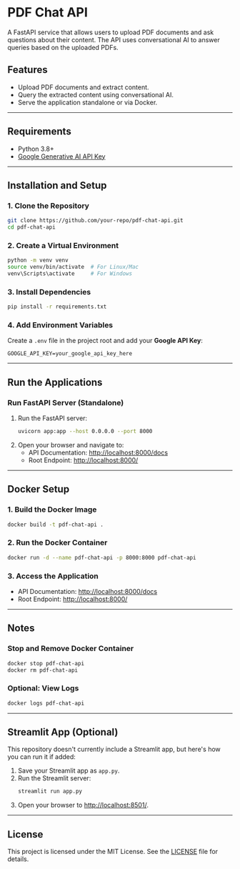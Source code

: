 # PDF Chat API

A FastAPI service that allows users to upload PDF documents and ask questions about their content. The API uses conversational AI to answer queries based on the uploaded PDFs.

## Features
- Upload PDF documents and extract content.
- Query the extracted content using conversational AI.
- Serve the application standalone or via Docker.

---

## Requirements
- Python 3.8+
- [Google Generative AI API Key](https://developers.generativeai.google)

---

## Installation and Setup

### 1. Clone the Repository
```bash
git clone https://github.com/your-repo/pdf-chat-api.git
cd pdf-chat-api
```

### 2. Create a Virtual Environment
```bash
python -m venv venv
source venv/bin/activate  # For Linux/Mac
venv\Scripts\activate     # For Windows
```

### 3. Install Dependencies
```bash
pip install -r requirements.txt
```

### 4. Add Environment Variables
Create a `.env` file in the project root and add your **Google API Key**:
```
GOOGLE_API_KEY=your_google_api_key_here
```

---

## Run the Applications

### Run FastAPI Server (Standalone)
1. Run the FastAPI server:
    ```bash
    uvicorn app:app --host 0.0.0.0 --port 8000
    ```
2. Open your browser and navigate to:
    - API Documentation: [http://localhost:8000/docs](http://localhost:8000/docs)
    - Root Endpoint: [http://localhost:8000/](http://localhost:8000/)

---

## Docker Setup

### 1. Build the Docker Image
```bash
docker build -t pdf-chat-api .
```

### 2. Run the Docker Container
```bash
docker run -d --name pdf-chat-api -p 8000:8000 pdf-chat-api
```

### 3. Access the Application
- API Documentation: [http://localhost:8000/docs](http://localhost:8000/docs)
- Root Endpoint: [http://localhost:8000/](http://localhost:8000/)

---

## Notes

### Stop and Remove Docker Container
```bash
docker stop pdf-chat-api
docker rm pdf-chat-api
```

### Optional: View Logs
```bash
docker logs pdf-chat-api
```

---

## Streamlit App (Optional)
This repository doesn't currently include a Streamlit app, but here's how you can run it if added:
1. Save your Streamlit app as `app.py`.
2. Run the Streamlit server:
    ```bash
    streamlit run app.py
    ```
3. Open your browser to [http://localhost:8501/](http://localhost:8501/).

---

## License
This project is licensed under the MIT License. See the [LICENSE](LICENSE) file for details.
